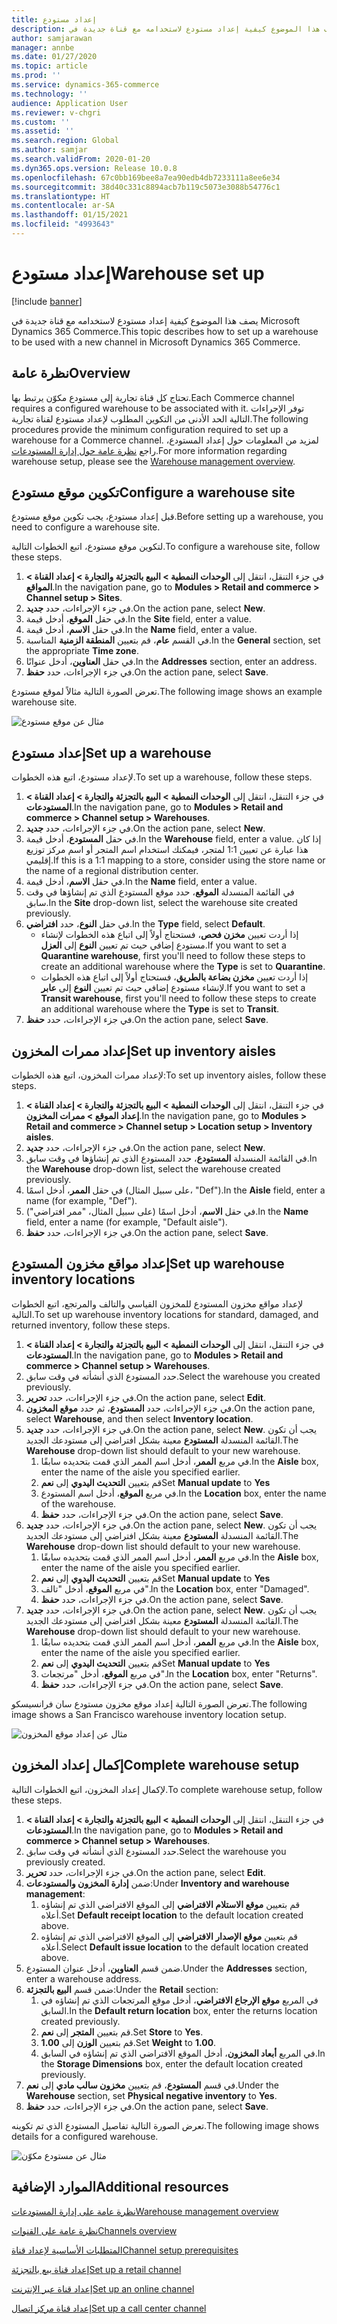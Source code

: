 ```yaml
---
title: إعداد مستودع
description: يصف هذا الموضوع كيفية إعداد مستودع لاستخدامه مع قناة جديدة في Microsoft Dynamics 365 Commerce.
author: samjarawan
manager: annbe
ms.date: 01/27/2020
ms.topic: article
ms.prod: ''
ms.service: dynamics-365-commerce
ms.technology: ''
audience: Application User
ms.reviewer: v-chgri
ms.custom: ''
ms.assetid: ''
ms.search.region: Global
ms.author: samjar
ms.search.validFrom: 2020-01-20
ms.dyn365.ops.version: Release 10.0.8
ms.openlocfilehash: 67c0bb169bee8a7ea90edb4db7233111a8ee6e34
ms.sourcegitcommit: 38d40c331c8894acb7b119c5073e3088b54776c1
ms.translationtype: HT
ms.contentlocale: ar-SA
ms.lasthandoff: 01/15/2021
ms.locfileid: "4993643"
---
```

# <a name="warehouse-set-up"></a><span data-ttu-id="b0732-103">إعداد مستودع</span><span class="sxs-lookup"><span data-stu-id="b0732-103">Warehouse set up</span></span>


[!include [banner](includes/banner.md)]

<span data-ttu-id="b0732-104">يصف هذا الموضوع كيفية إعداد مستودع لاستخدامه مع قناة جديدة في Microsoft Dynamics 365 Commerce.</span><span class="sxs-lookup"><span data-stu-id="b0732-104">This topic describes how to set up a warehouse to be used with a new channel in Microsoft Dynamics 365 Commerce.</span></span>

## <a name="overview"></a><span data-ttu-id="b0732-105">نظرة عامة</span><span class="sxs-lookup"><span data-stu-id="b0732-105">Overview</span></span>

<span data-ttu-id="b0732-106">تحتاج كل قناة تجارية إلى مستودع مكوّن يرتبط بها.</span><span class="sxs-lookup"><span data-stu-id="b0732-106">Each Commerce channel requires a configured warehouse to be associated with it.</span></span> <span data-ttu-id="b0732-107">توفر الإجراءات التالية الحد الأدنى من التكوين المطلوب لإعداد مستودع لقناة تجارية.</span><span class="sxs-lookup"><span data-stu-id="b0732-107">The following procedures provide the minimum configuration required to set up a warehouse for a Commerce channel.</span></span> <span data-ttu-id="b0732-108">لمزيد من المعلومات حول إعداد المستودع، راجع [نظرة عامة حول إدارة المستودعات](../supply-chain/warehousing/warehouse-management-overview.md?toc=/dynamics365/commerce/toc.json).</span><span class="sxs-lookup"><span data-stu-id="b0732-108">For more information regarding warehouse setup, please see the [Warehouse management overview](../supply-chain/warehousing/warehouse-management-overview.md?toc=/dynamics365/commerce/toc.json).</span></span>

## <a name="configure-a-warehouse-site"></a><span data-ttu-id="b0732-109">تكوين موقع مستودع</span><span class="sxs-lookup"><span data-stu-id="b0732-109">Configure a warehouse site</span></span>

<span data-ttu-id="b0732-110">قبل إعداد مستودع، يجب تكوين موقع مستودع.</span><span class="sxs-lookup"><span data-stu-id="b0732-110">Before setting up a warehouse, you need to configure a warehouse site.</span></span>

<span data-ttu-id="b0732-111">لتكوين موقع مستودع، اتبع الخطوات التالية.</span><span class="sxs-lookup"><span data-stu-id="b0732-111">To configure a warehouse site, follow these steps.</span></span>

1. <span data-ttu-id="b0732-112">في جزء التنقل، انتقل إلى **الوحدات النمطية \> البيع بالتجزئة والتجارة \> إعداد القناة \> المواقع**.</span><span class="sxs-lookup"><span data-stu-id="b0732-112">In the navigation pane, go to **Modules \> Retail and commerce \> Channel setup \> Sites**.</span></span>
1. <span data-ttu-id="b0732-113">في جزء الإجراءات، حدد **جديد**.</span><span class="sxs-lookup"><span data-stu-id="b0732-113">On the action pane, select **New**.</span></span>
1. <span data-ttu-id="b0732-114">في حقل **الموقع**، أدخل قيمة.</span><span class="sxs-lookup"><span data-stu-id="b0732-114">In the **Site** field, enter a value.</span></span>
1. <span data-ttu-id="b0732-115">في حقل **الاسم**، أدخل قيمة.</span><span class="sxs-lookup"><span data-stu-id="b0732-115">In the **Name** field, enter a value.</span></span>
1. <span data-ttu-id="b0732-116">في القسم **عام**، قم بتعيين **المنطقة الزمنية** المناسبة.</span><span class="sxs-lookup"><span data-stu-id="b0732-116">In the **General** section, set the appropriate **Time zone**.</span></span>
1. <span data-ttu-id="b0732-117">في حقل **العناوين**، أدخل عنوانًا.</span><span class="sxs-lookup"><span data-stu-id="b0732-117">In the **Addresses** section, enter an address.</span></span>
1. <span data-ttu-id="b0732-118">في جزء الإجراءات، حدد **حفظ**.</span><span class="sxs-lookup"><span data-stu-id="b0732-118">On the action pane, select **Save**.</span></span>

<span data-ttu-id="b0732-119">تعرض الصورة التالية مثالاً لموقع مستودع.</span><span class="sxs-lookup"><span data-stu-id="b0732-119">The following image shows an example warehouse site.</span></span>

![مثال عن موقع مستودع](media/warehouse-site.png)

## <a name="set-up-a-warehouse"></a><span data-ttu-id="b0732-121">إعداد مستودع</span><span class="sxs-lookup"><span data-stu-id="b0732-121">Set up a warehouse</span></span>

<span data-ttu-id="b0732-122">لإعداد مستودع، اتبع هذه الخطوات.</span><span class="sxs-lookup"><span data-stu-id="b0732-122">To set up a warehouse, follow these steps.</span></span>

1. <span data-ttu-id="b0732-123">في جزء التنقل، انتقل إلى **الوحدات النمطية \> البيع بالتجزئة والتجارة \> إعداد القناة \> المستودعات**.</span><span class="sxs-lookup"><span data-stu-id="b0732-123">In the navigation pane, go to **Modules \> Retail and commerce \> Channel setup \> Warehouses**.</span></span>
1. <span data-ttu-id="b0732-124">في جزء الإجراءات، حدد **جديد**.</span><span class="sxs-lookup"><span data-stu-id="b0732-124">On the action pane, select **New**.</span></span>
1. <span data-ttu-id="b0732-125">في حقل **المستودع**، أدخل قيمة.</span><span class="sxs-lookup"><span data-stu-id="b0732-125">In the **Warehouse** field, enter a value.</span></span>  <span data-ttu-id="b0732-126">إذا كان هذا عبارة عن تعيين 1:1 لمتجر، فيمكنك استخدام اسم المتجر أو اسم مركز توزيع إقليمي.</span><span class="sxs-lookup"><span data-stu-id="b0732-126">If this is a 1:1 mapping to a store, consider using the store name or the name of a regional distribution center.</span></span>
1. <span data-ttu-id="b0732-127">في حقل **الاسم**، أدخل قيمة.</span><span class="sxs-lookup"><span data-stu-id="b0732-127">In the **Name** field, enter a value.</span></span>
1. <span data-ttu-id="b0732-128">في القائمة المنسدلة **الموقع**، حدد موقع المستودع الذي تم إنشاؤها في وقت سابق.</span><span class="sxs-lookup"><span data-stu-id="b0732-128">In the **Site** drop-down list, select the warehouse site created previously.</span></span>
1. <span data-ttu-id="b0732-129">في حقل **النوع**، حدد **افتراضي**.</span><span class="sxs-lookup"><span data-stu-id="b0732-129">In the **Type** field, select **Default**.</span></span>
    - <span data-ttu-id="b0732-130">إذا أردت تعيين **مخزن فحص‬**، فستحتاج أولاً إلى اتباع هذه الخطوات لإنشاء مستودع إضافي حيث تم تعيين **النوع** إلى **العزل**.</span><span class="sxs-lookup"><span data-stu-id="b0732-130">If you want to set a **Quarantine warehouse**, first you'll need to follow these steps to create an additional warehouse where the **Type** is set to **Quarantine**.</span></span>
    - <span data-ttu-id="b0732-131">إذا أردت تعيين **مخزن بضاعة بالطريق‬‬**، فستحتاج أولاً إلى اتباع هذه الخطوات لإنشاء مستودع إضافي حيث تم تعيين **النوع** إلى **عابر‬**.</span><span class="sxs-lookup"><span data-stu-id="b0732-131">If you want to set a **Transit warehouse**, first you'll need to follow these steps to create an additional warehouse where the **Type** is set to **Transit**.</span></span>
1. <span data-ttu-id="b0732-132">في جزء الإجراءات، حدد **حفظ**.</span><span class="sxs-lookup"><span data-stu-id="b0732-132">On the action pane, select **Save**.</span></span>

## <a name="set-up-inventory-aisles"></a><span data-ttu-id="b0732-133">إعداد ممرات المخزون</span><span class="sxs-lookup"><span data-stu-id="b0732-133">Set up inventory aisles</span></span>

<span data-ttu-id="b0732-134">لإعداد ممرات المخزون، اتبع هذه الخطوات:</span><span class="sxs-lookup"><span data-stu-id="b0732-134">To set up inventory aisles, follow these steps.</span></span>

1. <span data-ttu-id="b0732-135">في جزء التنقل، انتقل إلى **الوحدات النمطية \> البيع بالتجزئة والتجارة \> إعداد القناة \> إعداد الموقع \> ممرات المخزون**.</span><span class="sxs-lookup"><span data-stu-id="b0732-135">In the navigation pane, go to **Modules \> Retail and commerce \> Channel setup \> Location setup \> Inventory aisles**.</span></span>
1. <span data-ttu-id="b0732-136">في جزء الإجراءات، حدد **جديد**.</span><span class="sxs-lookup"><span data-stu-id="b0732-136">On the action pane, select **New**.</span></span>
1. <span data-ttu-id="b0732-137">في القائمة المنسدلة **المستودع**، حدد المستودع الذي تم إنشاؤها في وقت سابق.</span><span class="sxs-lookup"><span data-stu-id="b0732-137">In the **Warehouse** drop-down list, select the warehouse created previously.</span></span>
1. <span data-ttu-id="b0732-138">في حقل **الممر**، أدخل اسمًا (على سبيل المثال، "Def").</span><span class="sxs-lookup"><span data-stu-id="b0732-138">In the **Aisle** field, enter a name (for example, "Def").</span></span>
1. <span data-ttu-id="b0732-139">في حقل **الاسم**، أدخل اسمًا (على سبيل المثال، "ممر افتراضي").</span><span class="sxs-lookup"><span data-stu-id="b0732-139">In the **Name** field, enter a name (for example, "Default aisle").</span></span>
1. <span data-ttu-id="b0732-140">في جزء الإجراءات، حدد **حفظ**.</span><span class="sxs-lookup"><span data-stu-id="b0732-140">On the action pane, select **Save**.</span></span>

## <a name="set-up-warehouse-inventory-locations"></a><span data-ttu-id="b0732-141">إعداد مواقع مخزون المستودع</span><span class="sxs-lookup"><span data-stu-id="b0732-141">Set up warehouse inventory locations</span></span>

<span data-ttu-id="b0732-142">لإعداد مواقع مخزون المستودع للمخزون القياسي والتالف والمرتجع، اتبع الخطوات التالية.</span><span class="sxs-lookup"><span data-stu-id="b0732-142">To set up warehouse inventory locations for standard, damaged, and returned inventory, follow these steps.</span></span>

1. <span data-ttu-id="b0732-143">في جزء التنقل، انتقل إلى **الوحدات النمطية \> البيع بالتجزئة والتجارة \> إعداد القناة \> المستودعات**.</span><span class="sxs-lookup"><span data-stu-id="b0732-143">In the navigation pane, go to **Modules \> Retail and commerce \> Channel setup \> Warehouses**.</span></span>
1. <span data-ttu-id="b0732-144">حدد المستودع الذي أنشأته في وقت سابق.</span><span class="sxs-lookup"><span data-stu-id="b0732-144">Select the warehouse you created previously.</span></span>
1. <span data-ttu-id="b0732-145">في جزء الإجراءات، حدد **تحرير**.</span><span class="sxs-lookup"><span data-stu-id="b0732-145">On the action pane, select **Edit**.</span></span>
1. <span data-ttu-id="b0732-146">في جزء الإجراءات، حدد **المستودع**، ثم حدد **موقع المخزون**.</span><span class="sxs-lookup"><span data-stu-id="b0732-146">On the action pane, select **Warehouse**, and then select **Inventory location**.</span></span>
1. <span data-ttu-id="b0732-147">في جزء الإجراءات، حدد **جديد**.</span><span class="sxs-lookup"><span data-stu-id="b0732-147">On the action pane, select **New**.</span></span> <span data-ttu-id="b0732-148">يجب أن تكون القائمة المنسدلة **المستودع** معينة بشكل افتراضي إلى مستودعك الجديد.</span><span class="sxs-lookup"><span data-stu-id="b0732-148">The **Warehouse** drop-down list should default to your new warehouse.</span></span>
    1. <span data-ttu-id="b0732-149">في مربع **الممر**، أدخل اسم الممر الذي قمت بتحديده سابقًا.</span><span class="sxs-lookup"><span data-stu-id="b0732-149">In the **Aisle** box, enter the name of the aisle you specified earlier.</span></span> 
    1. <span data-ttu-id="b0732-150">قم بتعيين **التحديث اليدوي** إلى **نعم**</span><span class="sxs-lookup"><span data-stu-id="b0732-150">Set **Manual update** to **Yes**</span></span>
    1. <span data-ttu-id="b0732-151">في مربع **الموقع**، أدخل اسم المستودع.</span><span class="sxs-lookup"><span data-stu-id="b0732-151">In the **Location** box, enter the name of the warehouse.</span></span>
    1. <span data-ttu-id="b0732-152">في جزء الإجراءات، حدد **حفظ**.</span><span class="sxs-lookup"><span data-stu-id="b0732-152">On the action pane, select **Save**.</span></span>
 1. <span data-ttu-id="b0732-153">في جزء الإجراءات، حدد **جديد**.</span><span class="sxs-lookup"><span data-stu-id="b0732-153">On the action pane, select **New**.</span></span>  <span data-ttu-id="b0732-154">يجب أن تكون القائمة المنسدلة **المستودع** معينة بشكل افتراضي إلى مستودعك الجديد.</span><span class="sxs-lookup"><span data-stu-id="b0732-154">The **Warehouse** drop-down list should default to your new warehouse.</span></span>
    1. <span data-ttu-id="b0732-155">في مربع **الممر**، أدخل اسم الممر الذي قمت بتحديده سابقًا.</span><span class="sxs-lookup"><span data-stu-id="b0732-155">In the **Aisle** box, enter the name of the aisle you specified earlier.</span></span>  
    1. <span data-ttu-id="b0732-156">قم بتعيين **التحديث اليدوي** إلى **نعم**</span><span class="sxs-lookup"><span data-stu-id="b0732-156">Set **Manual update** to **Yes**</span></span>
    1. <span data-ttu-id="b0732-157">في مربع **الموقع**، أدخل "تالف".</span><span class="sxs-lookup"><span data-stu-id="b0732-157">In the **Location** box, enter "Damaged".</span></span>
    1. <span data-ttu-id="b0732-158">في جزء الإجراءات، حدد **حفظ**.</span><span class="sxs-lookup"><span data-stu-id="b0732-158">On the action pane, select **Save**.</span></span>
 1. <span data-ttu-id="b0732-159">في جزء الإجراءات، حدد **جديد**.</span><span class="sxs-lookup"><span data-stu-id="b0732-159">On the action pane, select **New**.</span></span>  <span data-ttu-id="b0732-160">يجب أن تكون القائمة المنسدلة **المستودع** معينة بشكل افتراضي إلى مستودعك الجديد.</span><span class="sxs-lookup"><span data-stu-id="b0732-160">The **Warehouse** drop-down list should default to your new warehouse.</span></span>
    1. <span data-ttu-id="b0732-161">في مربع **الممر**، أدخل اسم الممر الذي قمت بتحديده سابقًا.</span><span class="sxs-lookup"><span data-stu-id="b0732-161">In the **Aisle** box, enter the name of the aisle you specified earlier.</span></span> 
    1. <span data-ttu-id="b0732-162">قم بتعيين **التحديث اليدوي** إلى **نعم**</span><span class="sxs-lookup"><span data-stu-id="b0732-162">Set **Manual update** to **Yes**</span></span>
    1. <span data-ttu-id="b0732-163">في مربع **الموقع**، أدخل "مرتجعات".</span><span class="sxs-lookup"><span data-stu-id="b0732-163">In the **Location** box, enter "Returns".</span></span>
    1. <span data-ttu-id="b0732-164">في جزء الإجراءات، حدد **حفظ**.</span><span class="sxs-lookup"><span data-stu-id="b0732-164">On the action pane, select **Save**.</span></span>
    
<span data-ttu-id="b0732-165">تعرض الصورة التالية إعداد موقع مخزون مستودع سان فرانسيسكو.</span><span class="sxs-lookup"><span data-stu-id="b0732-165">The following image shows a San Francisco warehouse inventory location setup.</span></span>

![مثال عن إعداد موقع المخزون](media/warehouse-inventory-locations.png)
    
## <a name="complete-warehouse-setup"></a><span data-ttu-id="b0732-167">إكمال إعداد المخزون</span><span class="sxs-lookup"><span data-stu-id="b0732-167">Complete warehouse setup</span></span>

<span data-ttu-id="b0732-168">لإكمال إعداد المخزون، اتبع الخطوات التالية.</span><span class="sxs-lookup"><span data-stu-id="b0732-168">To complete warehouse setup, follow these steps.</span></span>

1. <span data-ttu-id="b0732-169">في جزء التنقل، انتقل إلى **الوحدات النمطية \> البيع بالتجزئة والتجارة \> إعداد القناة \> المستودعات**.</span><span class="sxs-lookup"><span data-stu-id="b0732-169">In the navigation pane, go to **Modules \> Retail and commerce \> Channel setup \> Warehouses**.</span></span>
1. <span data-ttu-id="b0732-170">حدد المستودع الذي أنشأته في وقت سابق.</span><span class="sxs-lookup"><span data-stu-id="b0732-170">Select the warehouse you previously created.</span></span>
1. <span data-ttu-id="b0732-171">في جزء الإجراءات، حدد **تحرير**.</span><span class="sxs-lookup"><span data-stu-id="b0732-171">On the action pane, select **Edit**.</span></span>
1. <span data-ttu-id="b0732-172">ضمن **إدارة المخزون والمستودعات**:</span><span class="sxs-lookup"><span data-stu-id="b0732-172">Under **Inventory and warehouse management**:</span></span>
    1. <span data-ttu-id="b0732-173">قم بتعيين **موقع الاستلام الافتراضي** إلى الموقع الافتراضي الذي تم إنشاؤه أعلاه.</span><span class="sxs-lookup"><span data-stu-id="b0732-173">Set **Default receipt location** to the default location created above.</span></span>
    1. <span data-ttu-id="b0732-174">قم بتعيين **موقع الإصدار الافتراضي** إلى الموقع الافتراضي الذي تم إنشاؤه أعلاه.</span><span class="sxs-lookup"><span data-stu-id="b0732-174">Select **Default issue location** to the default location created above.</span></span>
1. <span data-ttu-id="b0732-175">ضمن قسم **العناوين**، أدخل عنوان المستودع.</span><span class="sxs-lookup"><span data-stu-id="b0732-175">Under the **Addresses** section, enter a warehouse address.</span></span>
1. <span data-ttu-id="b0732-176">ضمن قسم **البيع بالتجزئة**:</span><span class="sxs-lookup"><span data-stu-id="b0732-176">Under the **Retail** section:</span></span> 
    1. <span data-ttu-id="b0732-177">في المربع **موقع الإرجاع الافتراضي**، أدخل موقع المرتجعات الذي تم إنشاؤه في السابق.</span><span class="sxs-lookup"><span data-stu-id="b0732-177">In the **Default return location** box, enter the returns location created previously.</span></span>
    1. <span data-ttu-id="b0732-178">قم بتعيين **المتجر** إلى **نعم**.</span><span class="sxs-lookup"><span data-stu-id="b0732-178">Set **Store** to **Yes**.</span></span>
    1. <span data-ttu-id="b0732-179">قم بتعيين **الوزن** إلى **1.00**.</span><span class="sxs-lookup"><span data-stu-id="b0732-179">Set **Weight** to **1.00**.</span></span> 
    1. <span data-ttu-id="b0732-180">في المربع **أبعاد المخزون**، أدخل الموقع الافتراضي الذي تم إنشاؤه في السابق.</span><span class="sxs-lookup"><span data-stu-id="b0732-180">In the **Storage Dimensions** box, enter the default location created previously.</span></span>
1. <span data-ttu-id="b0732-181">في قسم **المستودع**، قم بتعيين **مخزون سالب مادي‬** إلى **نعم**.</span><span class="sxs-lookup"><span data-stu-id="b0732-181">Under the **Warehouse** section, set **Physical negative inventory** to **Yes**.</span></span>
1. <span data-ttu-id="b0732-182">في جزء الإجراءات، حدد **حفظ**.</span><span class="sxs-lookup"><span data-stu-id="b0732-182">On the action pane, select **Save**.</span></span>

<span data-ttu-id="b0732-183">تعرض الصورة التالية تفاصيل المستودع الذي تم تكوينه.</span><span class="sxs-lookup"><span data-stu-id="b0732-183">The following image shows details for a configured warehouse.</span></span>

![مثال عن مستودع مكوّن](media/warehouse-sample.png)

## <a name="additional-resources"></a><span data-ttu-id="b0732-185">الموارد الإضافية</span><span class="sxs-lookup"><span data-stu-id="b0732-185">Additional resources</span></span>

[<span data-ttu-id="b0732-186">نظرة عامة على إدارة المستودعات</span><span class="sxs-lookup"><span data-stu-id="b0732-186">Warehouse management overview</span></span>](../supply-chain/warehousing/warehouse-management-overview.md?toc=/dynamics365/commerce/toc.json)

[<span data-ttu-id="b0732-187">نظرة عامة على القنوات</span><span class="sxs-lookup"><span data-stu-id="b0732-187">Channels overview</span></span>](channels-overview.md)

[<span data-ttu-id="b0732-188">المتطلبات الأساسية‬ لإعداد قناة</span><span class="sxs-lookup"><span data-stu-id="b0732-188">Channel setup prerequisites</span></span>](channels-prerequisites.md)

[<span data-ttu-id="b0732-189">إعداد قناة بيع بالتجزئة</span><span class="sxs-lookup"><span data-stu-id="b0732-189">Set up a retail channel</span></span>](channel-setup-retail.md)
    
[<span data-ttu-id="b0732-190">إعداد قناة عبر الإنترنت</span><span class="sxs-lookup"><span data-stu-id="b0732-190">Set up an online channel</span></span>](channel-setup-online.md)

[<span data-ttu-id="b0732-191">إعداد قناة مركز اتصال</span><span class="sxs-lookup"><span data-stu-id="b0732-191">Set up a call center channel</span></span>](channel-setup-callcenter.md)





